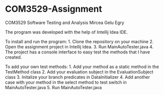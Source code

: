 # COM3529-Assignment
COM3529 Software Testing and Analysis Mircea Gelu Egry

The program was developed with the help of Intellij Idea IDE.

To install and run the program:
    1. Clone the repository on your machine
    2. Open the assignment project in Intellij Idea.
    3. Run MainAutoTester.java
    4. The project has a console interface to easy test the methods that I have created.
    
To add your own test methods:
    1. Add your method as a static method in the TestMethod class
    2. Add your evaluation subject in the EvaluationSubject class
    3. Initalize your branch predicates in DataInitializer
    4. Add another case with your method in the select method to test switch in MainAutoTester.java
    5. Run MainAutoTester.java
    
